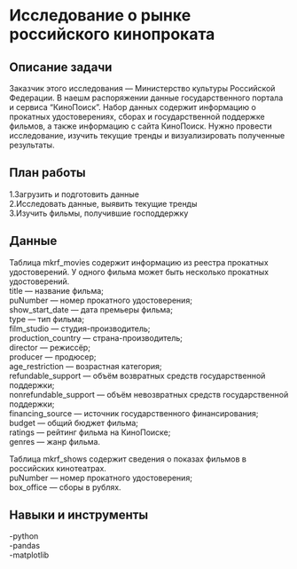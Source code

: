 # Исследование о рынке российского кинопроката

## Описание задачи  
Заказчик этого исследования — Министерство культуры Российской Федерации. В наешм распоряжении данные государственного портала и сервиса “КиноПоиск”. Набор данных содержит информацию о прокатных удостоверениях, сборах и государственной поддержке фильмов, а также информацию с сайта КиноПоиск. Нужно провести исследование, изучить текущие тренды и визуализировать полученные результаты.

## План работы  
  1.Загрузить и подготовить данные  
  2.Исследовать данные, выявить текущие тренды  
  3.Изучить фильмы, получившие господдержку  

## Данные  
Таблица mkrf_movies содержит информацию из реестра прокатных удостоверений. У одного фильма может быть несколько прокатных удостоверений.   
title — название фильма;  
puNumber — номер прокатного удостоверения;  
show_start_date — дата премьеры фильма;  
type — тип фильма;  
film_studio — студия-производитель;  
production_country — страна-производитель;    
director — режиссёр;  
producer — продюсер;  
age_restriction — возрастная категория;  
refundable_support — объём возвратных средств государственной поддержки;  
nonrefundable_support — объём невозвратных средств государственной поддержки;  
financing_source — источник государственного финансирования;  
budget — общий бюджет фильма;  
ratings — рейтинг фильма на КиноПоиске;  
genres — жанр фильма.  

Таблица mkrf_shows содержит сведения о показах фильмов в российских кинотеатрах.  
puNumber — номер прокатного удостоверения;  
box_office — сборы в рублях.  

## Навыки и инструменты  
-python  
-pandas  
-matplotlib  
